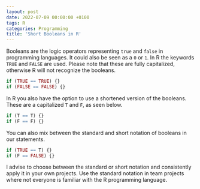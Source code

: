 ```yaml
---
layout: post
date: 2022-07-09 00:00:00 +0100
tags: R
categories: Programming
title: 'Short Booleans in R'
---
```


Booleans are the logic operators representing `true` and `false` in programming languages. It could also be seen as a `0` or `1`. In R the keywords `TRUE` and `FALSE` are used. Please note that these are fully capitalized, otherwise R will not recognize the booleans. 
```r
if (TRUE == TRUE) {}
if (FALSE == FALSE) {}
```

In R you also have the option to use a shortened version of the booleans. These are a capitalized `T` and `F`, as seen below. 
```r
if (T == T) {}
if (F == F) {}
```

You can also mix between the standard and short notation of booleans in our statements.
```r
if (TRUE == T) {}
if (F == FALSE) {}
```

I advise to choose between the standard or short notation and consistently apply it in your own projects. Use the standard notation in team projects where not everyone is familiar with the R programming language.
